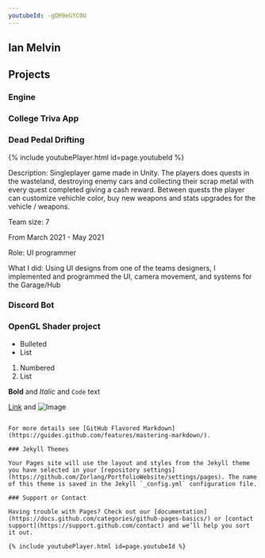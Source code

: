 ```yaml
---
youtubeId: -gOH9eGYC0U
---
```


## Ian Melvin

## Projects

### Engine

### College Triva App

### Dead Pedal Drifting

{% include youtubePlayer.html id=page.youtubeId %}

Description: Singleplayer game made in Unity. The players does quests in the wasteland, destroying enemy cars and collecting their scrap metal with every quest completed giving a cash reward. Between quests the player can customize vehichle color, buy new weapons and stats upgrades for the vehicle / weapons.

Team size: 7

From March 2021 - May 2021

Role: UI programmer

What I did: Using UI designs from one of the teams designers, I implemented and programmed the UI, camera movement, and systems for the Garage/Hub

### Discord Bot

### OpenGL Shader project

- Bulleted
- List

1. Numbered
2. List

**Bold** and _Italic_ and `Code` text

[Link](url) and ![Image](src)
```

For more details see [GitHub Flavored Markdown](https://guides.github.com/features/mastering-markdown/).

### Jekyll Themes

Your Pages site will use the layout and styles from the Jekyll theme you have selected in your [repository settings](https://github.com/Zorlang/PortfolioWebsite/settings/pages). The name of this theme is saved in the Jekyll `_config.yml` configuration file.

### Support or Contact

Having trouble with Pages? Check out our [documentation](https://docs.github.com/categories/github-pages-basics/) or [contact support](https://support.github.com/contact) and we’ll help you sort it out.

{% include youtubePlayer.html id=page.youtubeId %}

